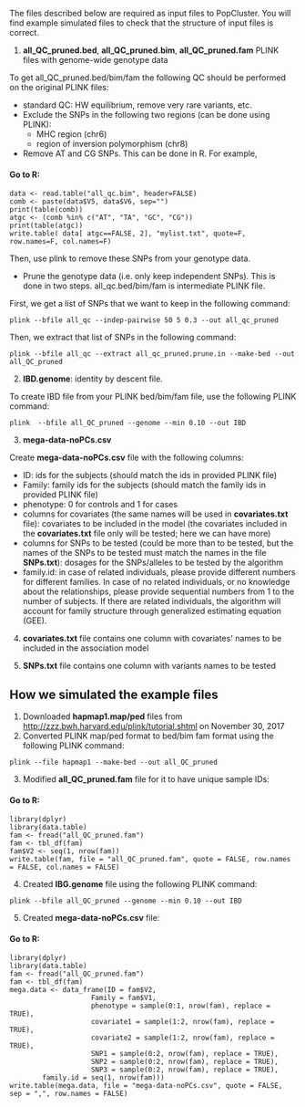 The files described below are required as input files to PopCluster. You will find example simulated files to check that the structure of input files is correct.

1. **all_QC_pruned.bed**, **all_QC_pruned.bim**, **all_QC_pruned.fam** PLINK files with genome-wide genotype data

To get all_QC_pruned.bed/bim/fam the following QC should be performed on the original PLINK files:

* standard QC: HW equilibrium, remove very rare variants, etc. 
* Exclude the SNPs in the following two regions (can be done using PLINK): 
  * MHC region (chr6)
  * region of inversion polymorphism (chr8)
* Remove AT and CG SNPs. This can be done in R.  For example,

#### Go to R: ##############################################################
	data <- read.table("all_qc.bim", header=FALSE)
	comb <- paste(data$V5, data$V6, sep="")
	print(table(comb))
	atgc <- (comb %in% c("AT", "TA", "GC", "CG"))
	print(table(atgc))
	write.table( data[ atgc==FALSE, 2], "mylist.txt", quote=F, row.names=F, col.names=F)

Then, use plink to remove these SNPs from your genotype data.
  
* Prune the genotype data (i.e. only keep independent SNPs).  This is done in two steps. all_qc.bed/bim/fam is intermediate PLINK file. 

First, we get a list of SNPs that we want to keep in the following command: 

	plink --bfile all_qc --indep-pairwise 50 5 0.3 --out all_qc_pruned

Then, we extract that list of SNPs in the following command:

	plink --bfile all_qc --extract all_qc_pruned.prune.in --make-bed --out all_QC_pruned

2. **IBD.genome**: identity by descent file.

To create IBD file from your PLINK bed/bim/fam file, use the following PLINK command:

	plink  --bfile all_QC_pruned --genome --min 0.10 --out IBD
	
3. **mega-data-noPCs.csv**

Create **mega-data-noPCs.csv** file with the following columns:

* ID: ids for the subjects (should match the ids in provided PLINK file)
* Family: family ids for the subjects (should match the family ids in provided PLINK file)
* phenotype: 0 for controls and 1 for cases
* columns for covariates (the same names will be used in **covariates.txt** file): covariates to be included in the model (the covariates included in the **covariates.txt** file only will be tested; here we can have more)
* columns for SNPs to be tested (could be more than to be tested, but the names of the SNPs to be tested must match the names in the file **SNPs.txt**): dosages for the SNPs/alleles to be tested by the algorithm
* family.id: in case of related individuals, please provide different numbers for different families. In case of no related individuals, or no knowledge about the relationships, please provide sequential numbers from 1 to the number of subjects. If there are related individuals, the algorithm will account for family structure through generalized estimating equation (GEE).

4. **covariates.txt** file contains one column with covariates' names to be included in the association model

5. **SNPs.txt** file contains one column with variants names to be tested
 
## How we simulated the example files

1. Downloaded **hapmap1.map/ped** files from http://zzz.bwh.harvard.edu/plink/tutorial.shtml on November 30, 2017
2. Converted PLINK map/ped format to bed/bim fam format using the following PLINK command:

```plink --file hapmap1 --make-bed --out all_QC_pruned```

3. Modified **all_QC_pruned.fam** file for it to have unique sample IDs:

#### Go to R: ##############################################################
	library(dplyr)
	library(data.table)
	fam <- fread("all_QC_pruned.fam")
	fam <- tbl_df(fam)
	fam$V2 <- seq(1, nrow(fam))
	write.table(fam, file = "all_QC_pruned.fam", quote = FALSE, row.names = FALSE, col.names = FALSE)

4. Created **IBG.genome** file using the following PLINK command:

```plink --bfile all_QC_pruned --genome --min 0.10 --out IBD```

5. Created **mega-data-noPCs.csv** file:

#### Go to R: ##############################################################
	library(dplyr)
	library(data.table)
	fam <- fread("all_QC_pruned.fam")
	fam <- tbl_df(fam)
	mega.data <- data_frame(ID = fam$V2,
                        Family = fam$V1,
                        phenotype = sample(0:1, nrow(fam), replace = TRUE),
                        covariate1 = sample(1:2, nrow(fam), replace = TRUE),
                        covariate2 = sample(1:2, nrow(fam), replace = TRUE),
                        SNP1 = sample(0:2, nrow(fam), replace = TRUE),
                        SNP2 = sample(0:2, nrow(fam), replace = TRUE),
                        SNP3 = sample(0:2, nrow(fam), replace = TRUE),
			family.id = seq(1, nrow(fam)))
	write.table(mega.data, file = "mega-data-noPCs.csv", quote = FALSE, sep = ",", row.names = FALSE)
